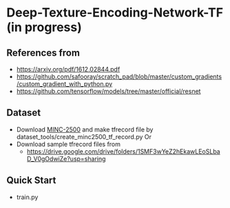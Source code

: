 # Deep-Texture-Encoding-Network-TF (in progress)


## References from
- https://arxiv.org/pdf/1612.02844.pdf
- https://github.com/safooray/scratch_pad/blob/master/custom_gradients/custom_gradient_with_python.py
- https://github.com/tensorflow/models/tree/master/official/resnet


## Dataset
- Download [MINC-2500](http://opensurfaces.cs.cornell.edu/publications/minc/) and make tfrecord file by dataset_tools/create_minc2500_tf_record.py Or
- Download sample tfrecord files from
  - https://drive.google.com/drive/folders/1SMF3wYeZ2hEkawLEoSLbaD_V0gOdwiZe?usp=sharing

## Quick Start
- train.py